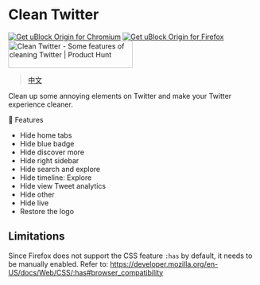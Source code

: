 # Clean Twitter

<!-- markdownlint-disable MD033 -->

<a href="https://chrome.google.com/webstore/detail/lbbfmkbgembfbohdadeggdcgdkmfdmpb"><img src="https://user-images.githubusercontent.com/585534/107280622-91a8ea80-6a26-11eb-8d07-77c548b28665.png" alt="Get uBlock Origin for Chromium"></a> <a href="https://addons.mozilla.org/zh-CN/firefox/addon/clean-twitter-2333/"><img src="https://user-images.githubusercontent.com/585534/107280546-7b9b2a00-6a26-11eb-8f9f-f95932f4bfec.png" alt="Get uBlock Origin for Firefox"></a> <a href="https://www.producthunt.com/posts/clean-twitter?utm_source=badge-featured&utm_medium=badge&utm_souce=badge-clean&#0045;twitter" target="_blank"><img src="https://api.producthunt.com/widgets/embed-image/v1/featured.svg?post_id=401819&theme=light" alt="Clean&#0032;Twitter - Some&#0032;features&#0032;of&#0032;cleaning&#0032;Twitter | Product Hunt" style="width: 250px; height: 54px;" width="250" height="54" /></a>

> [中文](https://github.com/rxliuli/clean-twitter/blob/master/README.zh-CN.md)

Clean up some annoying elements on Twitter and make your Twitter experience cleaner.

🌟 Features

- Hide home tabs
- Hide blue badge
- Hide discover more
- Hide right sidebar
- Hide search and explore
- Hide timeline: Explore
- Hide view Tweet analytics
- Hide other
- Hide live
- Restore the logo

## Limitations

Since Firefox does not support the CSS feature `:has` by default, it needs to be manually enabled. Refer to: <https://developer.mozilla.org/en-US/docs/Web/CSS/:has#browser_compatibility>
